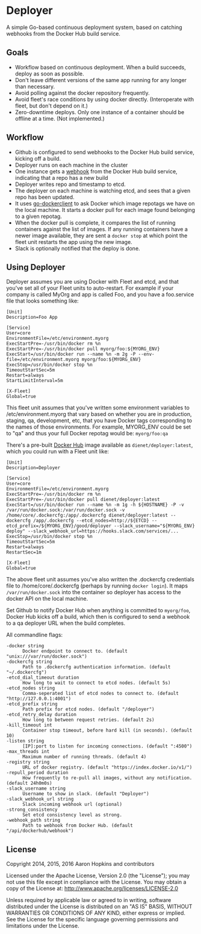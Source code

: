 Deployer
========

A simple Go-based continuous deployment system, based on catching webhooks from the Docker Hub build service.

Goals
-----

* Workflow based on continuous deployment.  When a build succeeds, deploy as soon as possible.
* Don't leave different versions of the same app running for any longer than necessary.
* Avoid polling against the docker repository frequently.
* Avoid fleet's race conditions by using docker directly. (Interoperate with fleet, but don't depend on it.)
* Zero-downtime deploys.  Only one instance of a container should be offline at a time. (Not implemented.)

Workflow
--------

* Github is configured to send webhooks to the Docker Hub build service, kicking off a build.
* Deployer runs on each machine in the cluster
* One instance gets a [webhook](https://docs.docker.com/docker-hub/builds/#webhooks) from the Docker Hub build service, indicating that a repo has a new build
* Deployer writes repo and timestamp to etcd.
* The deployer on each machine is watching etcd, and sees that a given repo has been updated.
* It uses [go-dockerclient](https://github.com/fsouza/go-dockerclient) to ask Docker which image repotags we have on the local machine. It starts a docker pull for each image found belonging to a given repotag.
* When the docker pull is complete, it compares the list of running containers against the list of images.  If any running containers have a newer image available, they are sent a ```docker stop``` at which point the fleet unit restarts the app using the new image.
* Slack is optionally notified that the deploy is done.

Using Deployer
--------------

Deployer assumes you are using Docker with Fleet and etcd, and that you've set all of your Fleet units to auto-restart.  For example if your company is called MyOrg and app is called Foo, and you have a foo.service file that looks something like:

```
[Unit]
Description=Foo App

[Service]
User=core
EnvironmentFile=/etc/environment.myorg
ExecStartPre=-/usr/bin/docker rm %n
ExecStartPre=-/usr/bin/docker pull myorg/foo:${MYORG_ENV}
ExecStart=/usr/bin/docker run --name %n -m 2g -P --env-file=/etc/environment.myorg myorg/foo:${MYORG_ENV}
ExecStop=/usr/bin/docker stop %n
TimeoutStartSec=5m
Restart=always
StartLimitInterval=5m

[X-Fleet]
Global=true
```

This fleet unit assumes that you've written some environment variables to /etc/environment.myorg that vary based on whether you are in production, staging, qa, development, etc, that you have Docker tags corresponding to the names of those environments.  For example, MYORG_ENV could be set to "qa" and thus your full Docker repotag would be: ```myorg/foo:qa```

There's a pre-built [Docker Hub](https://hub.docker.com/r/dienet/deployer/) image available as ```dienet/deployer:latest```, which you could run with a Fleet unit like:


```
[Unit]
Description=Deployer

[Service]
User=core
EnvironmentFile=/etc/environment.myorg
ExecStartPre=-/usr/bin/docker rm %n
ExecStartPre=-/usr/bin/docker pull dienet/deployer:latest
ExecStart=/usr/bin/docker run --name %n -m 1g -h ${HOSTNAME} -P -v /var/run/docker.sock:/var/run/docker.sock -v /home/core/.dockercfg:/app/.dockercfg dienet/deployer:latest --dockercfg /app/.dockercfg --etcd_nodes=http://${ETCD} --etcd_prefix=/${MYORG_ENV}/good/deployer --slack_username="${MYORG_ENV} deploy" --slack_webhook_url=https://hooks.slack.com/services/...
ExecStop=/usr/bin/docker stop %n
TimeoutStartSec=5m
Restart=always
RestartSec=1m

[X-Fleet]
Global=true
```

The above fleet unit assumes you've also written the .dockercfg credentials file to /home/core/.dockercfg (perhaps by running ```docker login```).  It maps ```/var/run/docker.sock``` into the container so deployer has access to the docker API on the local machine.

Set Github to notify Docker Hub when anything is committed to ```myorg/foo```, Docker Hub kicks off a build, which then is configured to send a webhook to a qa deployer URL when the build completes.

All commandline flags:

```
-docker string
      Docker endpoint to connect to. (default "unix:///var/run/docker.sock")
-dockercfg string
      Path to .dockercfg authentication information. (default "~/.dockercfg")
-etcd_dial_timeout duration
      How long to wait to connect to etcd nodes. (default 5s)
-etcd_nodes string
      Comma-seperated list of etcd nodes to connect to. (default "http://127.0.0.1:4001")
-etcd_prefix string
      Path prefix for etcd nodes. (default "/deployer")
-etcd_retry_delay duration
      How long to between request retries. (default 2s)
-kill_timeout int
      Container stop timeout, before hard kill (in seconds). (default 10)
-listen string
      [IP]:port to listen for incoming connections. (default ":4500")
-max_threads int
      Maximum number of running threads. (default 4)
-registry string
      URL of docker registry. (default "https://index.docker.io/v1/")
-repull_period duration
      How frequently to re-pull all images, without any notification. (default 24h0m0s)
-slack_username string
      Username to show in slack. (default "Deployer")
-slack_webhook_url string
      Slack incoming webhook url (optional)
-strong_consistency
      Set etcd consistency level as strong.
-webhook_path string
      Path to webhook from Docker Hub. (default "/api/dockerhub/webhook")
```

License
-------

Copyright 2014, 2015, 2016 Aaron Hopkins and contributors

Licensed under the Apache License, Version 2.0 (the "License"); you may not use this file except in compliance with the License. You may obtain a copy of the License at: http://www.apache.org/licenses/LICENSE-2.0

Unless required by applicable law or agreed to in writing, software distributed under the License is distributed on an "AS IS" BASIS, WITHOUT WARRANTIES OR CONDITIONS OF ANY KIND, either express or implied. See the License for the specific language governing permissions and limitations under the License.
